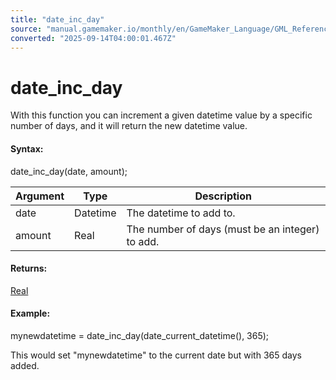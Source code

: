 ```yaml
---
title: "date_inc_day"
source: "manual.gamemaker.io/monthly/en/GameMaker_Language/GML_Reference/Maths_And_Numbers/Date_And_Time/date_inc_day.htm"
converted: "2025-09-14T04:00:01.467Z"
---
```


# date\_inc\_day

With this function you can increment a given datetime value by a specific number of days, and it will return the new datetime value.

#### Syntax:

date\_inc\_day(date, amount);

| Argument | Type | Description |
| --- | --- | --- |
| date | Datetime | The datetime to add to. |
| amount | Real | The number of days (must be an integer) to add. |

#### Returns:

[Real](../../../GML_Overview/Data_Types.md)

#### Example:

mynewdatetime = date\_inc\_day(date\_current\_datetime(), 365);

This would set "mynewdatetime" to the current date but with 365 days added.